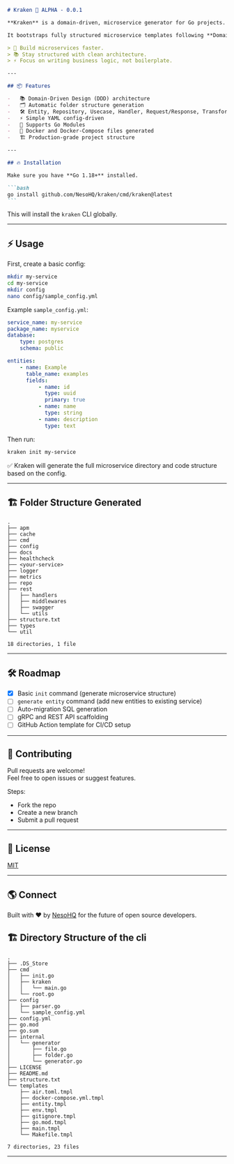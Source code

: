 ````markdown
# Kraken 🐙 ALPHA - 0.0.1

**Kraken** is a domain-driven, microservice generator for Go projects.

It bootstraps fully structured microservice templates following **Domain Driven Design (DDD)** principles — ready to code, scalable, and production-friendly.

> 🚀 Build microservices faster.  
> 📚 Stay structured with clean architecture.  
> ⚡ Focus on writing business logic, not boilerplate.

---

## 📦 Features

-   📚 Domain-Driven Design (DDD) architecture
-   🗂️ Automatic folder structure generation
-   🛠️ Entity, Repository, Usecase, Handler, Request/Response, Transformer code scaffolding
-   ⚡ Simple YAML config-driven
-   🚀 Supports Go Modules
-   🐳 Docker and Docker-Compose files generated
-   🏗️ Production-grade project structure

---

## 🔥 Installation

Make sure you have **Go 1.18+** installed.

```bash
go install github.com/NesoHQ/kraken/cmd/kraken@latest
```
````

This will install the `kraken` CLI globally.

---

## ⚡ Usage

First, create a basic config:

```bash
mkdir my-service
cd my-service
mkdir config
nano config/sample_config.yml
```

Example `sample_config.yml`:

```yaml
service_name: my-service
package_name: myservice
database:
    type: postgres
    schema: public

entities:
    - name: Example
      table_name: examples
      fields:
          - name: id
            type: uuid
            primary: true
          - name: name
            type: string
          - name: description
            type: text
```

Then run:

```bash
kraken init my-service
```

✅ Kraken will generate the full microservice directory and code structure based on the config.

---

## 🏗️ Folder Structure Generated

```
.
├── apm
├── cache
├── cmd
├── config
├── docs
├── healthcheck
├── <your-service>
├── logger
├── metrics
├── repo
├── rest
│   ├── handlers
│   ├── middlewares
│   ├── swagger
│   └── utils
├── structure.txt
├── types
└── util

18 directories, 1 file
```

---

## 🛠️ Roadmap

-   [x] Basic `init` command (generate microservice structure)
-   [ ] `generate entity` command (add new entities to existing service)
-   [ ] Auto-migration SQL generation
-   [ ] gRPC and REST API scaffolding
-   [ ] GitHub Action template for CI/CD setup

---

## 🤝 Contributing

Pull requests are welcome!  
Feel free to open issues or suggest features.

Steps:

-   Fork the repo
-   Create a new branch
-   Submit a pull request

---

## 📄 License

[MIT](LICENSE)

---

## 🌎 Connect

Built with ❤️ by [NesoHQ](https://github.com/NesoHQ) for the future of open source developers.

## 🏗️ Directory Structure of the cli

```
.
├── .DS_Store
├── cmd
│   ├── init.go
│   ├── kraken
│   │   └── main.go
│   └── root.go
├── config
│   ├── parser.go
│   └── sample_config.yml
├── config.yml
├── go.mod
├── go.sum
├── internal
│   └── generator
│       ├── file.go
│       ├── folder.go
│       └── generator.go
├── LICENSE
├── README.md
├── structure.txt
└── templates
    ├── air.toml.tmpl
    ├── docker-compose.yml.tmpl
    ├── entity.tmpl
    ├── env.tmpl
    ├── gitignore.tmpl
    ├── go.mod.tmpl
    ├── main.tmpl
    └── Makefile.tmpl

7 directories, 23 files

```

---
